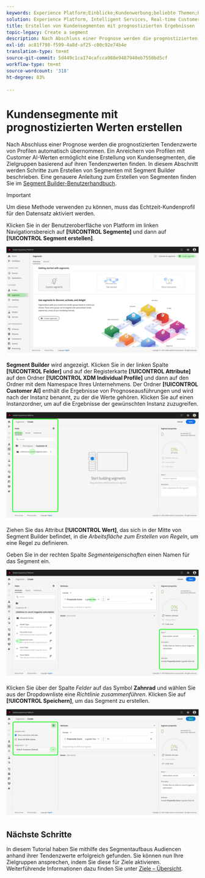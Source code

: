 ```yaml
---
keywords: Experience Platform;Einblicke;Kundenwerbung;beliebte Themen;Kundendienstsegmente
solution: Experience Platform, Intelligent Services, Real-time Customer Data Platform
title: Erstellen von Kundensegmenten mit prognostizierten Ergebnissen
topic-legacy: Create a segment
description: Nach Abschluss einer Prognose werden die prognostizierten Tendenzwerte von Profilen automatisch übernommen. Ein Anreichern von Profilen mit Customer AI-Werten ermöglicht eine Erstellung von Kundensegmenten, die Zielgruppen basierend auf ihren Tendenzwerten finden. In diesem Abschnitt werden Schritte zum Erstellen von Segmenten mit Segment Builder beschrieben.
exl-id: ac81f798-f599-4a8d-af25-c00c92e74b4e
translation-type: tm+mt
source-git-commit: 5d449c1ca174cafcca988e9487940eb7550bd5cf
workflow-type: tm+mt
source-wordcount: '318'
ht-degree: 83%

---
```


# Kundensegmente mit prognostizierten Werten erstellen

Nach Abschluss einer Prognose werden die prognostizierten Tendenzwerte von Profilen automatisch übernommen. Ein Anreichern von Profilen mit Customer AI-Werten ermöglicht eine Erstellung von Kundensegmenten, die Zielgruppen basierend auf ihren Tendenzwerten finden. In diesem Abschnitt werden Schritte zum Erstellen von Segmenten mit Segment Builder beschrieben. Eine genauere Anleitung zum Erstellen von Segmenten finden Sie im [Segment Builder-Benutzerhandbuch](../../../segmentation/ui/segment-builder.md).

>[!IMPORTANT]
>
>Um diese Methode verwenden zu können, muss das Echtzeit-Kundenprofil für den Datensatz aktiviert werden.

Klicken Sie in der Benutzeroberfläche von Platform im linken Navigationsbereich auf **[!UICONTROL Segmente]** und dann auf **[!UICONTROL Segment erstellen]**.

![](../images/user-guide/segments.png)

**Segment Builder** wird angezeigt. Klicken Sie in der linken Spalte **[!UICONTROL Felder]** und auf der Registerkarte **[!UICONTROL Attribute]** auf den Ordner **[!UICONTROL XDM Individual Profile]** und dann auf den Ordner mit dem Namespace Ihres Unternehmens. Der Ordner **[!UICONTROL Customer AI]** enthält die Ergebnisse von Prognoseausführungen und wird nach der Instanz benannt, zu der die Werte gehören. Klicken Sie auf einen Instanzordner, um auf die Ergebnisse der gewünschten Instanz zuzugreifen.

![](../images/user-guide/results.png)

Ziehen Sie das Attribut **[!UICONTROL Wert]**, das sich in der Mitte von Segment Builder befindet, in die *Arbeitsfläche zum Erstellen von Regeln*, um eine Regel zu definieren.

Geben Sie in der rechten Spalte *Segmenteigenschaften* einen Namen für das Segment ein.

![](../images/user-guide/properties.png)

Klicken Sie über der Spalte *Felder* auf das Symbol **Zahnrad** und wählen Sie aus der Dropdownliste eine *Richtlinie zusammenführen*. Klicken Sie auf **[!UICONTROL Speichern]**, um das Segment zu erstellen.

![](../images/user-guide/merge_policy.png)

## Nächste Schritte

In diesem Tutorial haben Sie mithilfe des Segmentaufbaus Audiencen anhand ihrer Tendenzwerte erfolgreich gefunden. Sie können nun Ihre Zielgruppen ansprechen, indem Sie diese für Ziele aktivieren. Weiterführende Informationen dazu finden Sie unter [Ziele – Übersicht](../../../destinations/home.md).
